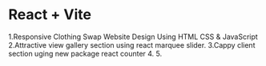 # React + Vite
 1.Responsive Clothing Swap Website Design Using HTML CSS & JavaScript
 2.Attractive view gallery section using react marquee slider.
 3.Cappy client section uging new package react counter
 4.
 5.
